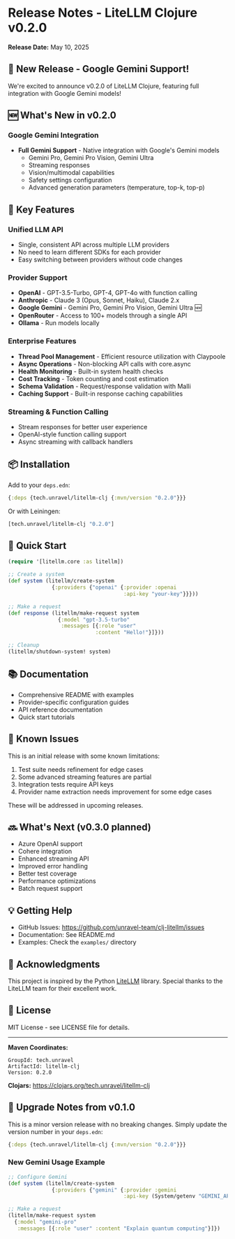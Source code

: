 # Release Notes - LiteLLM Clojure v0.2.0

**Release Date:** May 10, 2025

## 🎉 New Release - Google Gemini Support!

We're excited to announce v0.2.0 of LiteLLM Clojure, featuring full integration with Google Gemini models!

## 🆕 What's New in v0.2.0

### Google Gemini Integration
- **Full Gemini Support** - Native integration with Google's Gemini models
  - Gemini Pro, Gemini Pro Vision, Gemini Ultra
  - Streaming responses
  - Vision/multimodal capabilities
  - Safety settings configuration
  - Advanced generation parameters (temperature, top-k, top-p)

## 🚀 Key Features

### Unified LLM API
- Single, consistent API across multiple LLM providers
- No need to learn different SDKs for each provider
- Easy switching between providers without code changes

### Provider Support
- **OpenAI** - GPT-3.5-Turbo, GPT-4, GPT-4o with function calling
- **Anthropic** - Claude 3 (Opus, Sonnet, Haiku), Claude 2.x
- **Google Gemini** - Gemini Pro, Gemini Pro Vision, Gemini Ultra 🆕
- **OpenRouter** - Access to 100+ models through a single API
- **Ollama** - Run models locally

### Enterprise Features
- **Thread Pool Management** - Efficient resource utilization with Claypoole
- **Async Operations** - Non-blocking API calls with core.async
- **Health Monitoring** - Built-in system health checks
- **Cost Tracking** - Token counting and cost estimation
- **Schema Validation** - Request/response validation with Malli
- **Caching Support** - Built-in response caching capabilities

### Streaming & Function Calling
- Stream responses for better user experience
- OpenAI-style function calling support
- Async streaming with callback handlers

## 📦 Installation

Add to your `deps.edn`:

```clojure
{:deps {tech.unravel/litellm-clj {:mvn/version "0.2.0"}}}
```

Or with Leiningen:

```clojure
[tech.unravel/litellm-clj "0.2.0"]
```

## 🔧 Quick Start

```clojure
(require '[litellm.core :as litellm])

;; Create a system
(def system (litellm/create-system 
              {:providers {"openai" {:provider :openai
                                     :api-key "your-key"}}}))

;; Make a request
(def response (litellm/make-request system
                {:model "gpt-3.5-turbo"
                 :messages [{:role "user" 
                            :content "Hello!"}]}))

;; Cleanup
(litellm/shutdown-system! system)
```

## 📚 Documentation

- Comprehensive README with examples
- Provider-specific configuration guides
- API reference documentation
- Quick start tutorials

## 🐛 Known Issues

This is an initial release with some known limitations:

1. Test suite needs refinement for edge cases
2. Some advanced streaming features are partial
3. Integration tests require API keys
4. Provider name extraction needs improvement for some edge cases

These will be addressed in upcoming releases.

## 🔜 What's Next (v0.3.0 planned)

- Azure OpenAI support
- Cohere integration
- Enhanced streaming API
- Improved error handling
- Better test coverage
- Performance optimizations
- Batch request support

## 💡 Getting Help

- GitHub Issues: https://github.com/unravel-team/clj-litellm/issues
- Documentation: See README.md
- Examples: Check the `examples/` directory

## 🙏 Acknowledgments

This project is inspired by the Python [LiteLLM](https://github.com/BerriAI/litellm) library. Special thanks to the LiteLLM team for their excellent work.

## 📄 License

MIT License - see LICENSE file for details.

---

**Maven Coordinates:**
```
GroupId: tech.unravel
ArtifactId: litellm-clj  
Version: 0.2.0
```

**Clojars:** https://clojars.org/tech.unravel/litellm-clj

## 📝 Upgrade Notes from v0.1.0

This is a minor version release with no breaking changes. Simply update the version number in your `deps.edn`:

```clojure
{:deps {tech.unravel/litellm-clj {:mvn/version "0.2.0"}}}
```

### New Gemini Usage Example

```clojure
;; Configure Gemini
(def system (litellm/create-system 
              {:providers {"gemini" {:provider :gemini
                                     :api-key (System/getenv "GEMINI_API_KEY")}}}))

;; Make a request
(litellm/make-request system
  {:model "gemini-pro"
   :messages [{:role "user" :content "Explain quantum computing"}]})
```
